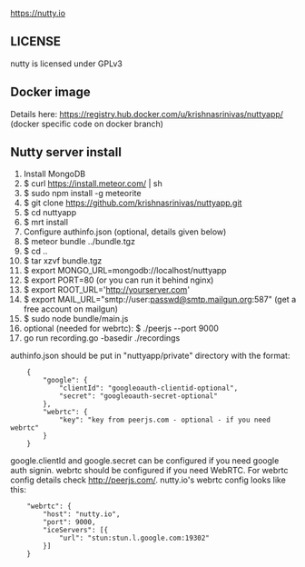 https://nutty.io

LICENSE
-------
nutty is licensed under GPLv3

Docker image
------------
Details here: https://registry.hub.docker.com/u/krishnasrinivas/nuttyapp/
(docker specific code on docker branch)

Nutty server install
--------------------

1.  Install MongoDB
2.  $ curl https://install.meteor.com/ | sh
3.  $ sudo npm install -g meteorite
4.  $ git clone https://github.com/krishnasrinivas/nuttyapp.git
5.  $ cd nuttyapp
6.  $ mrt install
7.  Configure authinfo.json (optional, details given below)
8.  $ meteor bundle ../bundle.tgz
9.  $ cd ..
10. $ tar xzvf bundle.tgz
11. $ export MONGO_URL=mongodb://localhost/nuttyapp
12. $ export PORT=80
      (or you can run it behind nginx)
13. $ export ROOT_URL='http://yourserver.com'
14. $ export MAIL_URL="smtp://user:passwd@smtp.mailgun.org:587"
      (get a free account on mailgun)
15. $ sudo node bundle/main.js
16. optional (needed for webrtc): $ ./peerjs --port 9000
17. go run recording.go -basedir ./recordings

authinfo.json should be put in "nuttyapp/private" directory with the format:

        {
            "google": {
                "clientId": "googleoauth-clientid-optional",
                "secret": "googleoauth-secret-optional"
            },
            "webrtc": {
                "key": "key from peerjs.com - optional - if you need webrtc"
            }
        }

google.clientId and google.secret can be configured if you need google auth signin.
webrtc should be configured if you need WebRTC. For webrtc config details check http://peerjs.com/.
nutty.io's webrtc config looks like this:

        "webrtc": {
            "host": "nutty.io",
            "port": 9000,
            "iceServers": [{
                "url": "stun:stun.l.google.com:19302"
            }]
        }
